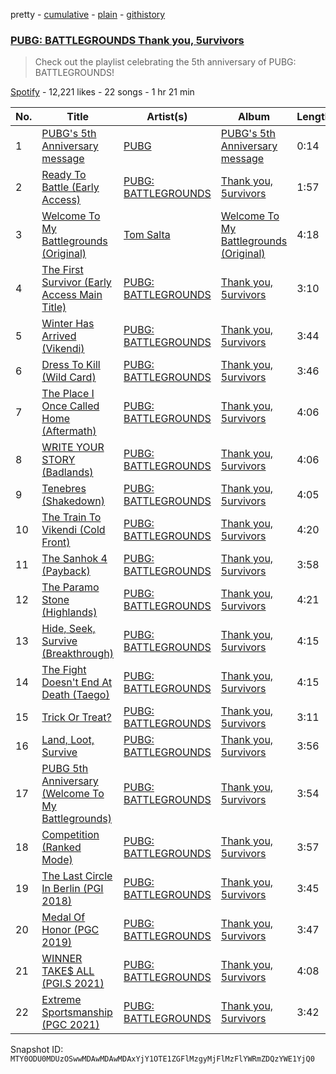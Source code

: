 pretty - [cumulative](/playlists/cumulative/37i9dQZF1DWYRYaqBHPt12.md) - [plain](/playlists/plain/37i9dQZF1DWYRYaqBHPt12) - [githistory](https://github.githistory.xyz/mackorone/spotify-playlist-archive/blob/main/playlists/plain/37i9dQZF1DWYRYaqBHPt12)

### [PUBG: BATTLEGROUNDS  Thank you, 5urvivors](https://open.spotify.com/playlist/37i9dQZF1DWYRYaqBHPt12)

> Check out the playlist celebrating the 5th anniversary of PUBG: BATTLEGROUNDS!

[Spotify](https://open.spotify.com/user/spotify) - 12,221 likes - 22 songs - 1 hr 21 min

| No. | Title | Artist(s) | Album | Length |
|---|---|---|---|---|
| 1 | [PUBG's 5th Anniversary message](https://open.spotify.com/track/3hKi6qNTf9QU2GFTy3FSW4) | [PUBG](https://open.spotify.com/artist/7hvFNiQQ8U6EMe7kFBCtZk) | [PUBG's 5th Anniversary message](https://open.spotify.com/album/4gPBNJ4OEFPvr6SE5TC99e) | 0:14 |
| 2 | [Ready To Battle \(Early Access\)](https://open.spotify.com/track/3sU6ojxrlnOtWluh9Qrdhq) | [PUBG: BATTLEGROUNDS](https://open.spotify.com/artist/58596lUL65umS7uDFWsTdB) | [Thank you, 5urvivors](https://open.spotify.com/album/3l5Gbu1lIgFAndzDpPGam8) | 1:57 |
| 3 | [Welcome To My Battlegrounds \(Original\)](https://open.spotify.com/track/1aQtqFfLUM70KDwcXzKCLO) | [Tom Salta](https://open.spotify.com/artist/0KFl3wbs0hvoKlKDPcXODj) | [Welcome To My Battlegrounds \(Original\)](https://open.spotify.com/album/7cVfIxEpE3esebHF0Votw6) | 4:18 |
| 4 | [The First Survivor \(Early Access Main Title\)](https://open.spotify.com/track/3enouIIUzlTYHGRaUkols9) | [PUBG: BATTLEGROUNDS](https://open.spotify.com/artist/58596lUL65umS7uDFWsTdB) | [Thank you, 5urvivors](https://open.spotify.com/album/3l5Gbu1lIgFAndzDpPGam8) | 3:10 |
| 5 | [Winter Has Arrived \(Vikendi\)](https://open.spotify.com/track/14oLaLOtYArhs38DNpEDCz) | [PUBG: BATTLEGROUNDS](https://open.spotify.com/artist/58596lUL65umS7uDFWsTdB) | [Thank you, 5urvivors](https://open.spotify.com/album/3l5Gbu1lIgFAndzDpPGam8) | 3:44 |
| 6 | [Dress To Kill \(Wild Card\)](https://open.spotify.com/track/0XqNRICIU3cjKgLrdh54p6) | [PUBG: BATTLEGROUNDS](https://open.spotify.com/artist/58596lUL65umS7uDFWsTdB) | [Thank you, 5urvivors](https://open.spotify.com/album/3l5Gbu1lIgFAndzDpPGam8) | 3:46 |
| 7 | [The Place I Once Called Home \(Aftermath\)](https://open.spotify.com/track/3uz9tDZnFyzd7yakxcldjC) | [PUBG: BATTLEGROUNDS](https://open.spotify.com/artist/58596lUL65umS7uDFWsTdB) | [Thank you, 5urvivors](https://open.spotify.com/album/3l5Gbu1lIgFAndzDpPGam8) | 4:06 |
| 8 | [WRITE YOUR STORY \(Badlands\)](https://open.spotify.com/track/18RDZr77iTGiM7sRYVJ48t) | [PUBG: BATTLEGROUNDS](https://open.spotify.com/artist/58596lUL65umS7uDFWsTdB) | [Thank you, 5urvivors](https://open.spotify.com/album/3l5Gbu1lIgFAndzDpPGam8) | 4:06 |
| 9 | [Tenebres \(Shakedown\)](https://open.spotify.com/track/0vlyw3Vsd5VdHwYUkBdeut) | [PUBG: BATTLEGROUNDS](https://open.spotify.com/artist/58596lUL65umS7uDFWsTdB) | [Thank you, 5urvivors](https://open.spotify.com/album/3l5Gbu1lIgFAndzDpPGam8) | 4:05 |
| 10 | [The Train To Vikendi \(Cold Front\)](https://open.spotify.com/track/72IgKeAlmFQzWveNK6ph8K) | [PUBG: BATTLEGROUNDS](https://open.spotify.com/artist/58596lUL65umS7uDFWsTdB) | [Thank you, 5urvivors](https://open.spotify.com/album/3l5Gbu1lIgFAndzDpPGam8) | 4:20 |
| 11 | [The Sanhok 4 \(Payback\)](https://open.spotify.com/track/6VOdRx8VfDh8srYtSdxio2) | [PUBG: BATTLEGROUNDS](https://open.spotify.com/artist/58596lUL65umS7uDFWsTdB) | [Thank you, 5urvivors](https://open.spotify.com/album/3l5Gbu1lIgFAndzDpPGam8) | 3:58 |
| 12 | [The Paramo Stone \(Highlands\)](https://open.spotify.com/track/3HxlNaCYck3WGNl9sF4lXd) | [PUBG: BATTLEGROUNDS](https://open.spotify.com/artist/58596lUL65umS7uDFWsTdB) | [Thank you, 5urvivors](https://open.spotify.com/album/3l5Gbu1lIgFAndzDpPGam8) | 4:21 |
| 13 | [Hide, Seek, Survive \(Breakthrough\)](https://open.spotify.com/track/4VX7Z8vz1530XVSycXK4yl) | [PUBG: BATTLEGROUNDS](https://open.spotify.com/artist/58596lUL65umS7uDFWsTdB) | [Thank you, 5urvivors](https://open.spotify.com/album/3l5Gbu1lIgFAndzDpPGam8) | 4:15 |
| 14 | [The Fight Doesn't End At Death \(Taego\)](https://open.spotify.com/track/1MYGaarYfEP9GXmUZHbpOM) | [PUBG: BATTLEGROUNDS](https://open.spotify.com/artist/58596lUL65umS7uDFWsTdB) | [Thank you, 5urvivors](https://open.spotify.com/album/3l5Gbu1lIgFAndzDpPGam8) | 4:15 |
| 15 | [Trick Or Treat?](https://open.spotify.com/track/5eFpRFBvLJR0diAasbWU0J) | [PUBG: BATTLEGROUNDS](https://open.spotify.com/artist/58596lUL65umS7uDFWsTdB) | [Thank you, 5urvivors](https://open.spotify.com/album/3l5Gbu1lIgFAndzDpPGam8) | 3:11 |
| 16 | [Land, Loot, Survive](https://open.spotify.com/track/2Yd9vs4FsGUDAJUYPOSSX3) | [PUBG: BATTLEGROUNDS](https://open.spotify.com/artist/58596lUL65umS7uDFWsTdB) | [Thank you, 5urvivors](https://open.spotify.com/album/3l5Gbu1lIgFAndzDpPGam8) | 3:56 |
| 17 | [PUBG 5th Anniversary \(Welcome To My Battlegrounds\)](https://open.spotify.com/track/0ZVRr5tYNGFikxamlscchV) | [PUBG: BATTLEGROUNDS](https://open.spotify.com/artist/58596lUL65umS7uDFWsTdB) | [Thank you, 5urvivors](https://open.spotify.com/album/3l5Gbu1lIgFAndzDpPGam8) | 3:54 |
| 18 | [Competition \(Ranked Mode\)](https://open.spotify.com/track/1adNHXtCgKBgKCfUQ8ThX1) | [PUBG: BATTLEGROUNDS](https://open.spotify.com/artist/58596lUL65umS7uDFWsTdB) | [Thank you, 5urvivors](https://open.spotify.com/album/3l5Gbu1lIgFAndzDpPGam8) | 3:57 |
| 19 | [The Last Circle In Berlin \(PGI 2018\)](https://open.spotify.com/track/5X8xYLDZHH2RcfSBMsBIOs) | [PUBG: BATTLEGROUNDS](https://open.spotify.com/artist/58596lUL65umS7uDFWsTdB) | [Thank you, 5urvivors](https://open.spotify.com/album/3l5Gbu1lIgFAndzDpPGam8) | 3:45 |
| 20 | [Medal Of Honor \(PGC 2019\)](https://open.spotify.com/track/66fAvTCjAKTdpVBfuPKYbM) | [PUBG: BATTLEGROUNDS](https://open.spotify.com/artist/58596lUL65umS7uDFWsTdB) | [Thank you, 5urvivors](https://open.spotify.com/album/3l5Gbu1lIgFAndzDpPGam8) | 3:47 |
| 21 | [WINNER TAKE$ ALL \(PGI.S 2021\)](https://open.spotify.com/track/2xZw1zpkdA9VdIQJXRTalJ) | [PUBG: BATTLEGROUNDS](https://open.spotify.com/artist/58596lUL65umS7uDFWsTdB) | [Thank you, 5urvivors](https://open.spotify.com/album/3l5Gbu1lIgFAndzDpPGam8) | 4:08 |
| 22 | [Extreme Sportsmanship \(PGC 2021\)](https://open.spotify.com/track/2Z0oNYuXq9mjqpAvwlbyp2) | [PUBG: BATTLEGROUNDS](https://open.spotify.com/artist/58596lUL65umS7uDFWsTdB) | [Thank you, 5urvivors](https://open.spotify.com/album/3l5Gbu1lIgFAndzDpPGam8) | 3:42 |

Snapshot ID: `MTY0ODU0MDUzOSwwMDAwMDAwMDAxYjY1OTE1ZGFlMzgyMjFlMzFlYWRmZDQzYWE1YjQ0`
